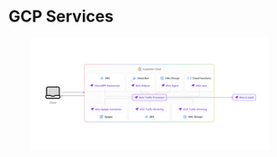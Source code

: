 # GCP Services

<figure><img src="../../.gitbook/assets/image (14).png" alt=""><figcaption></figcaption></figure>
